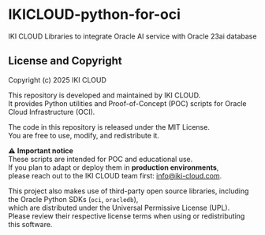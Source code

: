 # IKICLOUD-python-for-oci
IKI CLOUD Libraries to integrate Oracle AI service with Oracle 23ai database

## License and Copyright

Copyright (c) 2025 IKI CLOUD

This repository is developed and maintained by IKI CLOUD.  
It provides Python utilities and Proof-of-Concept (POC) scripts for Oracle Cloud Infrastructure (OCI).

The code in this repository is released under the MIT License.  
You are free to use, modify, and redistribute it.

⚠️ **Important notice**  
These scripts are intended for POC and educational use.  
If you plan to adapt or deploy them in **production environments**,  
please reach out to the IKI CLOUD team first: [info@iki-cloud.com](mailto:info@iki-cloud.com).

This project also makes use of third-party open source libraries, including the Oracle Python SDKs (`oci`, `oracledb`),  
which are distributed under the Universal Permissive License (UPL).  
Please review their respective license terms when using or redistributing this software.

